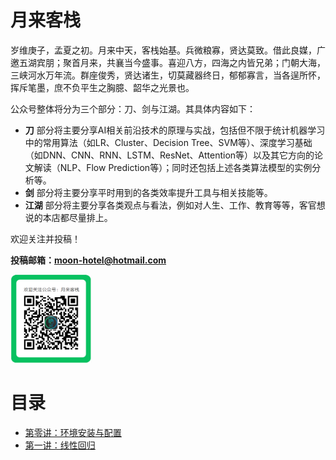 # 月来客栈

岁维庚子，孟夏之初。月来中天，客栈始基。兵微粮寡，贤达莫致。借此良媒，广邀五湖宾朋；聚首月来，共襄当今盛事。喜迎八方，四海之内皆兄弟；门朝大海，三峡河水万年流。群座俊秀，贤达诸生，切莫藏器终日，郁郁寡言，当各逞所怀，挥斥笔墨，庶不负平生之胸臆、韶华之光景也。

公众号整体将分为三个部分：刀、剑与江湖。其具体内容如下：

- **刀** 部分将主要分享AI相关前沿技术的原理与实战，包括但不限于统计机器学习中的常用算法（如LR、Cluster、Decision Tree、SVM等）、深度学习基础（如DNN、CNN、RNN、LSTM、ResNet、Attention等）以及其它方向的论文解读（NLP、Flow Prediction等）；同时还包括上述各类算法模型的实例分析等。
- **剑** 部分将主要分享平时用到的各类效率提升工具与相关技能等。
- **江湖** 部分将主要分享各类观点与看法，例如对人生、工作、教育等等，客官想说的本店都尽量排上。

欢迎关注并投稿！

**投稿邮箱：moon-hotel@hotmail.com**

<img src="./Images/p9999.png" style="zoom:40%;" />

# 目录

- [第零讲：环境安装与配置](./00_Configuration/README.md)
- [第一讲：线性回归 ](./01_LinearRegression/README.md)